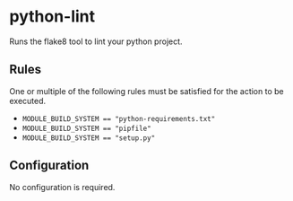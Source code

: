 # python-lint

Runs the flake8 tool to lint your python project.


## Rules

One or multiple of the following rules must be satisfied for the action to be executed.

- `MODULE_BUILD_SYSTEM == "python-requirements.txt"`
- `MODULE_BUILD_SYSTEM == "pipfile"`
- `MODULE_BUILD_SYSTEM == "setup.py"`

## Configuration


No configuration is required.
